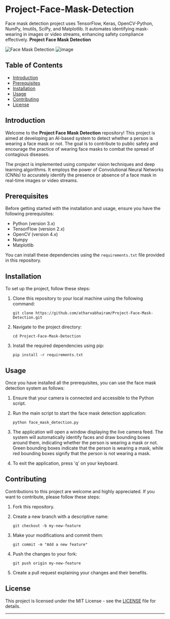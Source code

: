 # Project-Face-Mask-Detection
Face mask detection project uses TensorFlow, Keras, OpenCV-Python, NumPy, Imutils, SciPy, and Matplotlib. It automates identifying mask-wearing in images or video streams, enhancing safety compliance effectively.
**Project Face Mask Detection**

![Face Mask Detection](https://github.com/atharvabhairam/Project-Face-Mask-Detection/raw/main/images/demo.gif)
![image](https://github.com/atharvabhairam/Project-Face-Mask-Detection/assets/91341989/632ee2c2-f4e6-4590-a86a-7234411478c9)

## Table of Contents

- [Introduction](#introduction)
- [Prerequisites](#prerequisites)
- [Installation](#installation)
- [Usage](#usage)
- [Contributing](#contributing)
- [License](#license)

## Introduction

Welcome to the **Project Face Mask Detection** repository! This project is aimed at developing an AI-based system to detect whether a person is wearing a face mask or not. The goal is to contribute to public safety and encourage the practice of wearing face masks to combat the spread of contagious diseases.

The project is implemented using computer vision techniques and deep learning algorithms. It employs the power of Convolutional Neural Networks (CNNs) to accurately identify the presence or absence of a face mask in real-time images or video streams.

## Prerequisites

Before getting started with the installation and usage, ensure you have the following prerequisites:

- Python (version 3.x)
- TensorFlow (version 2.x)
- OpenCV (version 4.x)
- Numpy
- Matplotlib

You can install these dependencies using the `requirements.txt` file provided in this repository.

## Installation

To set up the project, follow these steps:

1. Clone this repository to your local machine using the following command:

   ```
   git clone https://github.com/atharvabhairam/Project-Face-Mask-Detection.git
   ```

2. Navigate to the project directory:

   ```
   cd Project-Face-Mask-Detection
   ```

3. Install the required dependencies using pip:

   ```
   pip install -r requirements.txt
   ```

## Usage

Once you have installed all the prerequisites, you can use the face mask detection system as follows:

1. Ensure that your camera is connected and accessible to the Python script.

2. Run the main script to start the face mask detection application:

   ```
   python face_mask_detection.py
   ```

3. The application will open a window displaying the live camera feed. The system will automatically identify faces and draw bounding boxes around them, indicating whether the person is wearing a mask or not. Green bounding boxes indicate that the person is wearing a mask, while red bounding boxes signify that the person is not wearing a mask.

4. To exit the application, press 'q' on your keyboard.

## Contributing

Contributions to this project are welcome and highly appreciated. If you want to contribute, please follow these steps:

1. Fork this repository.

2. Create a new branch with a descriptive name:

   ```
   git checkout -b my-new-feature
   ```

3. Make your modifications and commit them:

   ```
   git commit -m "Add a new feature"
   ```

4. Push the changes to your fork:

   ```
   git push origin my-new-feature
   ```

5. Create a pull request explaining your changes and their benefits.

## License

This project is licensed under the MIT License - see the [LICENSE](LICENSE) file for details.

---

